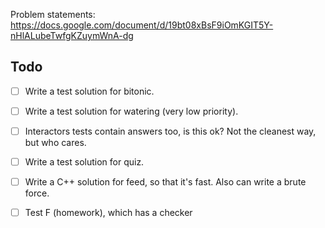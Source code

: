 Problem statements: https://docs.google.com/document/d/19bt08xBsF9iOmKGIT5Y-nHlALubeTwfgKZuymWnA-dg

## Todo
- [ ] Write a test solution for bitonic.
- [ ] Write a test solution for watering (very low priority).
- [ ] Interactors tests contain answers too, is this ok? Not the cleanest way, but who cares.
- [ ] Write a test solution for quiz.
- [ ] Write a C++ solution for feed, so that it's fast. Also can write a brute force.
- [ ] Test F (homework), which has a checker

